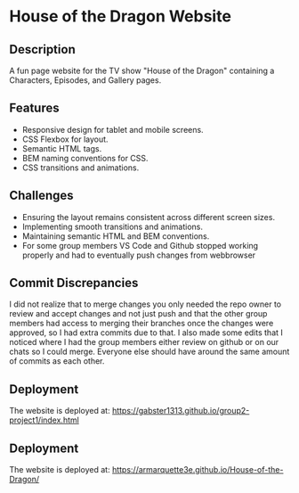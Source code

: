 # House of the Dragon Website

## Description

A fun page website for the TV show "House of the Dragon" containing a Characters, Episodes, and Gallery pages.

## Features

- Responsive design for tablet and mobile screens.
- CSS Flexbox for layout.
- Semantic HTML tags.
- BEM naming conventions for CSS.
- CSS transitions and animations.

## Challenges

- Ensuring the layout remains consistent across different screen sizes.
- Implementing smooth transitions and animations.
- Maintaining semantic HTML and BEM conventions.
- For some group members VS Code and Github stopped working properly and had to eventually push changes from webbrowser

## Commit Discrepancies 
I did not realize that to merge changes you only needed the repo owner to review and accept changes and not just push and that the other group members had access to merging their branches once the changes were approved, so I had extra commits due to that. I also made some edits that I noticed where I had the group members either review on github or on our chats so I could merge. Everyone else should have around the same amount of commits as each other. 

## Deployment

The website is deployed at: https://gabster1313.github.io/group2-project1/index.html

## Deployment

The website is deployed at: https://armarquette3e.github.io/House-of-the-Dragon/
